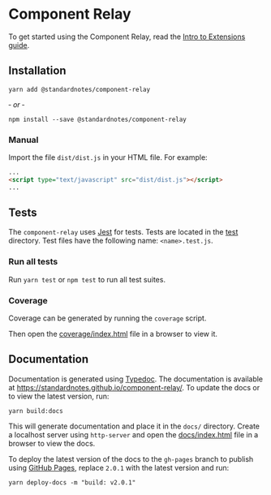 # Component Relay

To get started using the Component Relay, read the [Intro to Extensions guide](https://docs.standardnotes.org/extensions/intro).

## Installation

```
yarn add @standardnotes/component-relay
```

&dash; _or_ &dash;

```
npm install --save @standardnotes/component-relay
```

### Manual

Import the file `dist/dist.js` in your HTML file. For example:

```html
...
<script type="text/javascript" src="dist/dist.js"></script>
...
```

## Tests

The `component-relay` uses [Jest](https://jestjs.io/) for tests. Tests are located in the [test](test) directory. Test files have the following name: `<name>.test.js`.

### Run all tests

Run `yarn test` or `npm test` to run all test suites.

### Coverage

Coverage can be generated by running the `coverage` script.

Then open the [coverage/index.html](coverage/index.html) file in a browser to view it.

## Documentation

Documentation is generated using [Typedoc](https://typedoc.org/). The documentation is available at https://standardnotes.github.io/component-relay/. To update the docs or to view the latest version, run:

```
yarn build:docs
```

This will generate documentation and place it in the `docs/` directory. Create a localhost server using `http-server` and open the [docs/index.html](docs/index.html) file in a browser to view the docs.

To deploy the latest version of the docs to the `gh-pages` branch to publish using [GitHub Pages](https://pages.github.com/), replace `2.0.1` with the latest version and run:

```
yarn deploy-docs -m "build: v2.0.1"
```
